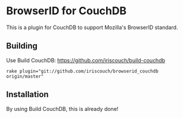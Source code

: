 # BrowserID for CouchDB

This is a plugin for CouchDB to support Mozilla's BrowserID standard.

## Building

Use Build CouchDB: https://github.com/iriscouch/build-couchdb

    rake plugin="git://github.com/iriscouch/browserid_couchdb origin/master"

## Installation

By using Build CouchDB, this is already done!
